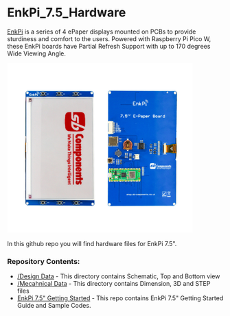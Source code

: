 # EnkPi_7.5_Hardware
[EnkPi](https://shop.sb-components.co.uk/products/enkpi?_pos=1&_sid=5f186c26e&_ss=r) is a series of 4 ePaper displays mounted on PCBs to provide sturdiness and comfort to the users.
Powered with Raspberry Pi Pico W, these EnkPi boards have Partial Refresh Support with up to 170 degrees Wide Viewing Angle. 

<img src="https://github.com/sbcshop/EnkPi_7.5_Software/raw/main/images/EnkPi_7_5.jpg" width="432" height="396">


In this github repo you will find hardware files for EnkPi 7.5".

### Repository Contents:
  - [/Design Data](https://github.com/sbcshop/EnkPi_7.5_Hardware/tree/main/Design%20Data) - This directory contains Schematic, Top and Bottom view
  - [/Mecahnical Data](https://github.com/sbcshop/EnkPi_7.5_Hardware/tree/main/Mechanical%20Data) - This directory contains Dimension, 3D and STEP files
  - [EnkPi 7.5" Getting Started](https://github.com/sbcshop/EnkPi_7.5_Software) - This repo contains EnkPi 7.5" Getting Started Guide and Sample Codes.
